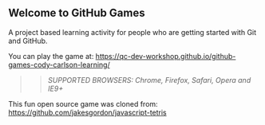 ## Welcome to GitHub Games

A project based learning activity for people who are getting started with Git and GitHub.

You can play the game at: https://qc-dev-workshop.github.io/github-games-cody-carlson-learning/

>> _*SUPPORTED BROWSERS*: Chrome, Firefox, Safari, Opera and IE9+_

This fun open source game was cloned from: https://github.com/jakesgordon/javascript-tetris
